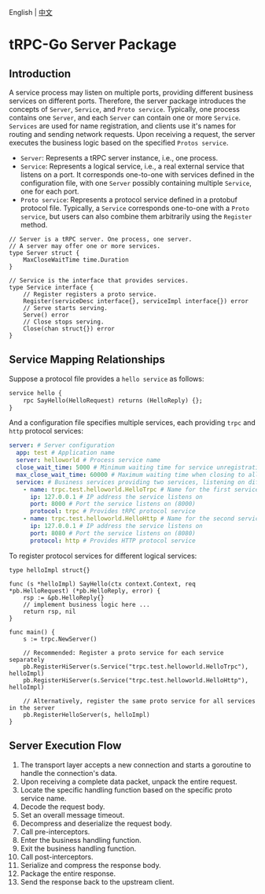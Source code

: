 English | [中文](README.zh_CN.md)

# tRPC-Go Server Package


## Introduction

A service process may listen on multiple ports, providing different business services on different ports. Therefore, the server package introduces the concepts of `Server`, `Service`, and `Proto service`. Typically, one process contains one `Server`, and each `Server` can contain one or more `Service`. `Services` are used for name registration, and clients use it's names for routing and sending network requests. Upon receiving a request, the server executes the business logic based on the specified `Protos service`.

- `Server`: Represents a tRPC server instance, i.e., one process.
- `Service`: Represents a logical service, i.e., a real external service that listens on a port. It corresponds one-to-one with services defined in the configuration file, with one `Server` possibly containing multiple `Service`, one for each port.
- `Proto service`: Represents a protocol service defined in a protobuf protocol file. Typically, a `Service` corresponds one-to-one with a `Proto service`, but users can also combine them arbitrarily using the `Register` method.

```golang
// Server is a tRPC server. One process, one server.
// A server may offer one or more services.
type Server struct {
    MaxCloseWaitTime time.Duration
}

// Service is the interface that provides services.
type Service interface {
    // Register registers a proto service.
    Register(serviceDesc interface{}, serviceImpl interface{}) error
    // Serve starts serving.
    Serve() error
    // Close stops serving.
    Close(chan struct{}) error
}
```

## Service Mapping Relationships

Suppose a protocol file provides a `hello service` as follows:

```protobuf
service hello {
    rpc SayHello(HelloRequest) returns (HelloReply) {};
}
```

And a configuration file specifies multiple services, each providing `trpc` and `http` protocol services:

```yaml
server: # Server configuration
  app: test # Application name
  server: helloworld # Process service name
  close_wait_time: 5000 # Minimum waiting time for service unregistration when closing, in milliseconds
  max_close_wait_time: 60000 # Maximum waiting time when closing to allow pending requests to complete, in milliseconds
  service: # Business services providing two services, listening on different ports and offering different protocols
    - name: trpc.test.helloworld.HelloTrpc # Name for the first service
      ip: 127.0.0.1 # IP address the service listens on
      port: 8000 # Port the service listens on (8000)
      protocol: trpc # Provides tRPC protocol service
    - name: trpc.test.helloworld.HelloHttp # Name for the second service
      ip: 127.0.0.1 # IP address the service listens on
      port: 8080 # Port the service listens on (8080)
      protocol: http # Provides HTTP protocol service
```

To register protocol services for different logical services:

```golang
type helloImpl struct{}

func (s *helloImpl) SayHello(ctx context.Context, req *pb.HelloRequest) (*pb.HelloReply, error) {
    rsp := &pb.HelloReply{}
    // implement business logic here ...
    return rsp, nil
}

func main() {
    s := trpc.NewServer()

    // Recommended: Register a proto service for each service separately
    pb.RegisterHiServer(s.Service("trpc.test.helloworld.HelloTrpc"), helloImpl)
    pb.RegisterHiServer(s.Service("trpc.test.helloworld.HelloHttp"), helloImpl)

    // Alternatively, register the same proto service for all services in the server
    pb.RegisterHelloServer(s, helloImpl)
}
```

## Server Execution Flow

1. The transport layer accepts a new connection and starts a goroutine to handle the connection's data.
2. Upon receiving a complete data packet, unpack the entire request.
3. Locate the specific handling function based on the specific proto service name.
4. Decode the request body.
5. Set an overall message timeout.
6. Decompress and deserialize the request body.
7. Call pre-interceptors.
8. Enter the business handling function.
9. Exit the business handling function.
10. Call post-interceptors.
11. Serialize and compress the response body.
12. Package the entire response.
13. Send the response back to the upstream client.
